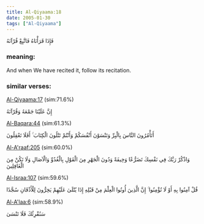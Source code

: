```yaml
---
title: Al-Qiyaama:18
date: 2005-01-30
tags: ["Al-Qiyaama"]
---
```

فَإِذَا قَرَأْنَاهُ فَاتَّبِعْ قُرْآنَهُ
### meaning: 
And when We have recited it, follow its recitation.
### similar verses: 

[Al-Qiyaama:17](/75/17) (sim:71.6%)

إِنَّ عَلَيْنَا جَمْعَهُ وَقُرْآنَهُ

[Al-Baqara:44](/2/44) (sim:61.3%)

أَتَأْمُرُونَ النَّاسَ بِالْبِرِّ وَتَنْسَوْنَ أَنْفُسَكُمْ وَأَنْتُمْ تَتْلُونَ الْكِتَابَ ۚ أَفَلَا تَعْقِلُونَ

[Al-A'raaf:205](/7/205) (sim:60.0%)

وَاذْكُرْ رَبَّكَ فِي نَفْسِكَ تَضَرُّعًا وَخِيفَةً وَدُونَ الْجَهْرِ مِنَ الْقَوْلِ بِالْغُدُوِّ وَالْآصَالِ وَلَا تَكُنْ مِنَ الْغَافِلِينَ

[Al-Israa:107](/17/107) (sim:59.6%)

قُلْ آمِنُوا بِهِ أَوْ لَا تُؤْمِنُوا ۚ إِنَّ الَّذِينَ أُوتُوا الْعِلْمَ مِنْ قَبْلِهِ إِذَا يُتْلَىٰ عَلَيْهِمْ يَخِرُّونَ لِلْأَذْقَانِ سُجَّدًا

[Al-A'laa:6](/87/6) (sim:58.9%)

سَنُقْرِئُكَ فَلَا تَنْسَىٰ
